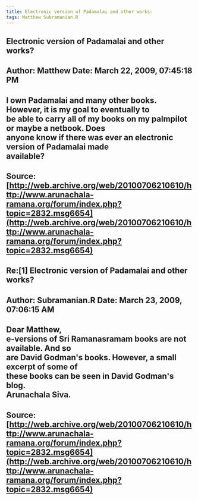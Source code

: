 ```yaml
--- 
title: Electronic version of Padamalai and other works-   
tags: Matthew Subramanian.R  
---  
```

## Electronic version of Padamalai and other works?  
Author: Matthew             Date: March 22, 2009, 07:45:18 PM  
---  
I own Padamalai and many other books. However, it is my goal to eventually to  
be able to carry all of my books on my palmpilot or maybe a netbook. Does  
anyone know if there was ever an electronic version of Padamalai made  
available?
 ---  
Source:[http://web.archive.org/web/20100706210610/http://www.arunachala-ramana.org/forum/index.php?topic=2832.msg6654](http://web.archive.org/web/20100706210610/http://www.arunachala-ramana.org/forum/index.php?topic=2832.msg6654)   
---  

## Re:[1] Electronic version of Padamalai and other works?  
Author: Subramanian.R       Date: March 23, 2009, 07:06:15 AM  
---  
Dear Matthew,   
e-versions of Sri Ramanasramam books are not available. And so   
are David Godman's books. However, a small excerpt of some of   
these books can be seen in David Godman's blog.   
Arunachala Siva.
 ---  
Source:[http://web.archive.org/web/20100706210610/http://www.arunachala-ramana.org/forum/index.php?topic=2832.msg6654](http://web.archive.org/web/20100706210610/http://www.arunachala-ramana.org/forum/index.php?topic=2832.msg6654)   
---  

